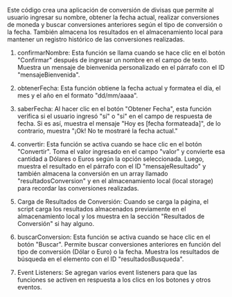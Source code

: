 Este código crea una aplicación de conversión de divisas que permite al usuario ingresar su nombre, obtener la fecha actual, realizar conversiones de moneda y buscar conversiones anteriores según el tipo de conversión o la fecha. También almacena los resultados en el almacenamiento local para mantener un registro histórico de las conversiones realizadas.

1. confirmarNombre: Esta función se llama cuando se hace clic en el botón "Confirmar" después de ingresar un nombre en el campo de texto. Muestra un mensaje de bienvenida personalizado en el párrafo con el ID "mensajeBienvenida".

2. obtenerFecha: Esta función obtiene la fecha actual y formatea el día, el mes y el año en el formato "dd/mm/aaaa".

3. saberFecha: Al hacer clic en el botón "Obtener Fecha", esta función verifica si el usuario ingresó "sí" o "si" en el campo de respuesta de fecha. Si es así, muestra el mensaje "Hoy es [fecha formateada]", de lo contrario, muestra "¡Ok! No te mostraré la fecha actual."

4. convertir: Esta función se activa cuando se hace clic en el botón "Convertir". Toma el valor ingresado en el campo "valor" y convierte esa cantidad a Dólares o Euros según la opción seleccionada. Luego, muestra el resultado en el párrafo con el ID "mensajeResultado" y también almacena la conversión en un array llamado "resultadosConversion" y en el almacenamiento local (local storage) para recordar las conversiones realizadas.

5. Carga de Resultados de Conversión: Cuando se carga la página, el script carga los resultados almacenados previamente en el almacenamiento local y los muestra en la sección "Resultados de Conversión" si hay alguno.

6. buscarConversion: Esta función se activa cuando se hace clic en el botón "Buscar". Permite buscar conversiones anteriores en función del tipo de conversión (Dólar o Euro) o la fecha. Muestra los resultados de búsqueda en el elemento con el ID "resultadosBusqueda".

7. Event Listeners: Se agregan varios event listeners para que las funciones se activen en respuesta a los clics en los botones y otros eventos.